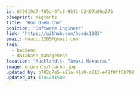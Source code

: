 ```yaml
---
id: 6f0019d7-785d-4fc8-9241-b2407b09a275
blueprint: migrants
title: "Hoa Diem Chu"
position: "Software Engineer"
link: "https://github.com/hoadc1205"
email: hoadc.1205@gmail.com
tags:
  - backend
  - database_management
location: "Auckland\t- Tāmaki Makaurau"
image: migrants/hoachu.jpg
updated_by: b702c7e5-e21a-41a0-a013-e48f0ff5b708
updated_at: 1744231500
---
```

